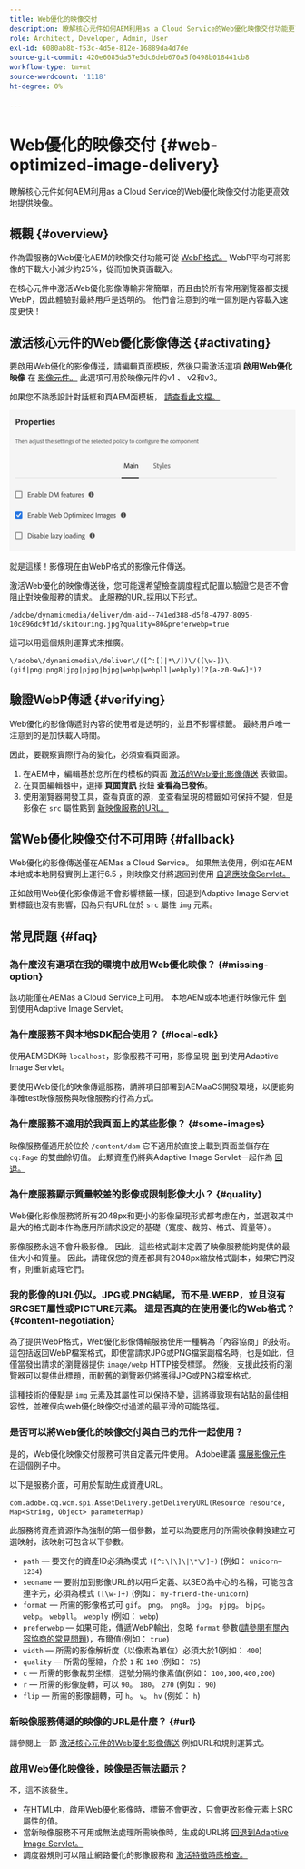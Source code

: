 ```yaml
---
title: Web優化的映像交付
description: 瞭解核心元件如何AEM利用as a Cloud Service的Web優化映像交付功能更高效地提供映像。
role: Architect, Developer, Admin, User
exl-id: 6080ab8b-f53c-4d5e-812e-16889da4d7de
source-git-commit: 420e6085da57e5dc6deb670a5f0498b018441cb8
workflow-type: tm+mt
source-wordcount: '1118'
ht-degree: 0%

---
```


# Web優化的映像交付 {#web-optimized-image-delivery}

瞭解核心元件如何AEM利用as a Cloud Service的Web優化映像交付功能更高效地提供映像。

## 概觀 {#overview}

作為雲服務的Web優化AEM的映像交付功能可從 [WebP格式。](https://developers.google.com/speed/webp) WebP平均可將影像的下載大小減少約25%，從而加快頁面載入。

在核心元件中激活Web優化影像傳輸非常簡單，而且由於所有常用瀏覽器都支援WebP，因此體驗對最終用戶是透明的。 他們會注意到的唯一區別是內容載入速度更快！

## 激活核心元件的Web優化影像傳送 {#activating}

要啟用Web優化的影像傳送，請編輯頁面模板，然後只需激活選項 **啟用Web優化映像** 在 [影像元件。](/help/components/image.md#design-dialog) 此選項可用於映像元件的v1 、 v2和v3。

如果您不熟悉設計對話框和頁AEM面模板， [請查看此文檔。](/help/get-started/authoring.md#pre-configuring-core-components)

![在設計對話框中啟用Web優化的影像傳遞](/help/assets/web-optimized-image-delivery.png)

就是這樣！影像現在由WebP格式的影像元件傳送。

激活Web優化的映像傳送後，您可能還希望檢查調度程式配置以驗證它是否不會阻止對映像服務的請求。 此服務的URL採用以下形式。

```text
/adobe/dynamicmedia/deliver/dm-aid--741ed388-d5f8-4797-8095-10c896dc9f1d/skitouring.jpg?quality=80&preferwebp=true
```

這可以用這個規則運算式來推廣。

```text
\/adobe\/dynamicmedia\/deliver\/([^:[]|*\/])\/([\w-])\.(gif|png|png8|jpg|pjpg|bjpg|webp|webpll|webply)(?[a-z0-9=&]*)?
```

## 驗證WebP傳遞 {#verifying}

Web優化的影像傳遞對內容的使用者是透明的，並且不影響標籤。 最終用戶唯一注意到的是加快載入時間。

因此，要觀察實際行為的變化，必須查看頁面源。

1. 在AEM中，編輯基於您所在的模板的頁面 [激活的Web優化影像傳送](#activating) 表徵圖。
1. 在頁面編輯器中，選擇 **頁面資訊** 按鈕 **查看為已發佈**。
1. 使用瀏覽器開發工具，查看頁面的源，並查看呈現的標籤如何保持不變，但是影像在 `src` 屬性點到 [新映像服務的URL。](#activating)

## 當Web優化映像交付不可用時 {#fallback}

Web優化的影像傳送僅在AEMas a Cloud Service。 如果無法使用，例如在AEM本地或本地開發實例上運行6.5 ，則映像交付將退回到使用 [自適應映像Servlet。](/help/developing/adaptive-image-servlet.md)

正如啟用Web優化影像傳遞不會影響標籤一樣，回退到Adaptive Image Servlet對標籤也沒有影響，因為只有URL位於 `src` 屬性 `img` 元素。

## 常見問題 {#faq}

### 為什麼沒有選項在我的環境中啟用Web優化映像？ {#missing-option}

該功能僅在AEMas a Cloud Service上可用。 本地AEM或本地運行映像元件 [倒](#fallback) 到使用Adaptive Image Servlet。

### 為什麼服務不與本地SDK配合使用？ {#local-sdk}

使用AEMSDK時 `localhost`，影像服務不可用，影像呈現 [倒](#fallback) 到使用Adaptive Image Servlet。

要使用Web優化的映像傳遞服務，請將項目部署到AEMaaCS開發環境，以便能夠準確test映像服務與映像服務的行為方式。

### 為什麼服務不適用於我頁面上的某些影像？ {#some-images}

映像服務僅適用於位於 `/content/dam` 它不適用於直接上載到頁面並儲存在 `cq:Page` 的雙曲餘切值。 此類資產仍將與Adaptive Image Servlet一起作為 [回退。](#fallback)

### 為什麼服務顯示質量較差的影像或限制影像大小？ {#quality}

Web優化影像服務將所有2048px和更小的影像呈現形式都考慮在內，並選取其中最大的格式副本作為應用所請求設定的基礎（寬度、裁剪、格式、質量等）。

影像服務永遠不會升級影像。 因此，這些格式副本定義了映像服務能夠提供的最佳大小和質量。 因此，請確保您的資產都具有2048px縮放格式副本，如果它們沒有，則重新處理它們。

### 我的影像的URL仍以。JPG或.PNG結尾，而不是.WEBP，並且沒有SRCSET屬性或PICTURE元素。 這是否真的在使用優化的Web格式？ {#content-negotiation}

為了提供WebP格式，Web優化影像傳輸服務使用一種稱為「內容協商」的技術。 這包括返回WebP檔案格式，即使當請求JPG或PNG檔案副檔名時，也是如此，但僅當發出請求的瀏覽器提供 `image/webp` HTTP接受標頭。 然後，支援此技術的瀏覽器可以提供此標題，而較舊的瀏覽器仍將獲得JPG或PNG檔案格式。

這種技術的優點是 `img` 元素及其屬性可以保持不變，這將導致現有站點的最佳相容性，並確保向web優化映像交付過渡的最平滑的可能路徑。

### 是否可以將Web優化的映像交付與自己的元件一起使用？

是的，Web優化映像交付服務可供自定義元件使用。 Adobe建議 [擴展影像元件](/help/developing/customizing.md) 在這個例子中。

以下是服務介面，可用於幫助生成資產URL。

```
com.adobe.cq.wcm.spi.AssetDelivery.getDeliveryURL(Resource resource, Map<String, Object> parameterMap)
```

此服務將資產資源作為強制的第一個參數，並可以為要應用的所需映像轉換建立可選映射，該映射可包含以下參數。

* `path`  — 要交付的資產ID必須為模式 `([^:\[\]\|\*\/]+)` (例如： `unicorn–1234`)
* `seoname`  — 要附加到影像URL的以用戶定義、以SEO為中心的名稱，可能包含連字元，必須為模式 `([\w-]+)` (例如： `my-friend-the-unicorn`)
* `format`  — 所需的影像格式可 `gif`。 `png`。 `png8`。 `jpg`。 `pjpg`。 `bjpg`。 `webp`。 `webpll`。 `webply` (例如： `webp`)
* `preferwebp`  — 如果可能，傳遞WebP輸出，忽略 `format` 參數([請參閱有關內容協商的常見問題](#content-negotiation))，布爾值(例如： `true`)
* `width`  — 所需的影像解析度（以像素為單位）必須大於1(例如： `400`)
* `quality`  — 所需的壓縮，介於 `1` 和 `100` (例如： `75`)
* `c`  — 所需的影像裁剪坐標，逗號分隔的像素值(例如： `100,100,400,200`)
* `r`  — 所需的影像旋轉，可以 `90`。 `180`。 `270` (例如： `90`)
* `flip`  — 所需的影像翻轉，可 `h`。 `v`。 `hv` (例如： `h`)

### 新映像服務傳遞的映像的URL是什麼？ {#url}

請參閱上一節 [激活核心元件的Web優化影像傳送](#activating) 例如URL和規則運算式。

### 啟用Web優化映像後，映像是否無法顯示？

不，這不該發生。

* 在HTML中，啟用Web優化影像時，標籤不會更改，只會更改影像元素上SRC屬性的值。
* 當新映像服務不可用或無法處理所需映像時，生成的URL將 [回退到Adaptive Image Servlet。](#fallback)
* 調度器規則可以阻止網路優化的影像服務和 [激活特徵時應檢查。](#activating)
